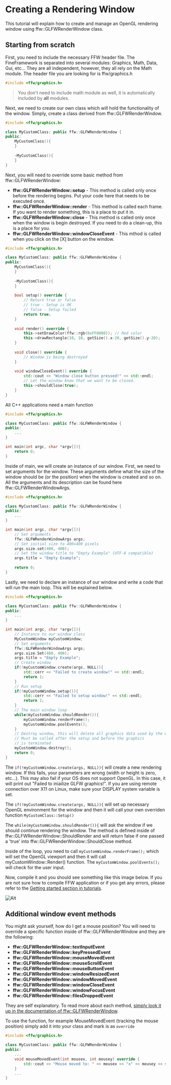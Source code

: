 # Creating a Rendering Window

This tutorial will explain how to create and manage an OpenGL rendering window using ffw::GLFWRenderWindow class.

## Starting from scratch

First, you need to include the necessary FFW header file. The FineFramework is separated into several modules: Graphics, Math, Data, Gui, etc... They are all independent, however, they all rely on the Math module. The header file you are looking for is ffw/graphics.h

```cpp
#include <ffw/graphics.h>
```

> You don't need to include math module as well, it is automatically included by **all** modules.

Next, we need to create our own class which will hold the functionality of the window. Simply, create a class derived from ffw::GLFWRenderWindow.

```cpp
#include <ffw/graphics.h>

class MyCustomClass: public ffw::GLFWRenderWindow {
public:
	MyCustomClass(){
	}
	
	~MyCustomClass(){
	}
}
```

Next, you will need to override some basic method from ffw::GLFWRenderWindow:
* **ffw::GLFWRenderWindow::setup** - This method is called only once before the rendering begins. Put your code here that needs to be executed once.
* **ffw::GLFWRenderWindow::render** - This method is called each frame. If you want to render something, this is a place to put it in.
* **ffw::GLFWRenderWindow::close** - This method is called only once when the window is begin destroyed. If you need to do a clean-up, this is a place for you.
* **ffw::GLFWRenderWindow::windowCloseEvent** - This mthod is called when you click on the [X] button on the window.


```cpp
#include <ffw/graphics.h>

class MyCustomClass: public ffw::GLFWRenderWindow {
public:
	MyCustomClass(){
	}
	
	~MyCustomClass(){
	}
	
	bool setup() override {
		// Return true or false
		// true - Setup is OK
		// false - Setup failed
		return true;
	}
	
	void render() override {
		this->setDrawColor(ffw::rgb(0xFF0000)); // Red color
        this->drawRectangle(10, 10, getSize().x-20, getSize().y-20);
	}
	
	void close() override {
		// Window is being destroyed
	}
	
	void windowCloseEvent() override {
        std::cout << "Window close button pressed!" << std::endl;
		// Let the window know that we want to be closed.
        this->shouldClose(true);
    }
}
```

All C++ applications need a main function

```cpp
#include <ffw/graphics.h>

class MyCustomClass: public ffw::GLFWRenderWindow {
public:
	...
}

int main(int argc, char *argv[]){
	return 0;
}
```

Inside of main, we will create an instance of our window. First, we need to set arguments for the window. These arguments define what the size of the window should be (or the position) when the window is created and so on. All the arguments and its description can be found here ffw::GLFWRenderWindowArgs.

```cpp
#include <ffw/graphics.h>

class MyCustomClass: public ffw::GLFWRenderWindow {
public:
	...
}

int main(int argc, char *argv[]){
	// Set arguments
    ffw::GLFWRenderWindowArgs args;
	// Set initial size to 400x400 pixels
    args.size.set(400, 400);
	// Set the window title to "Empty Example" (UTF-8 compatible)
    args.title = "Empty Example";
	
	return 0;
}
```

Lastly, we need to declare an instance of our window and write a code that will run the main loop. This will be explained below.

```cpp
#include <ffw/graphics.h>

class MyCustomClass: public ffw::GLFWRenderWindow {
public:
	...
}

int main(int argc, char *argv[]){
    // Instance to our window class
    MyCustomWindow myCustomWindow;
    // Set arguments
    ffw::GLFWRenderWindowArgs args;
    args.size.Set(400, 400);
    args.title = "Empty Example";
    // Create window
    if(!myCustomWindow.create(args, NULL)){
        std::cerr << "Failed to create window!" << std::endl;
        return 1;
    }
    // Run setup
    if(!myCustomWindow.setup()){
        std::cerr << "Failed to setup window!" << std::endl;
        return 1;
    }
    // The main window loop
    while(myCustomWindow.shouldRender()){
        myCustomWindow.renderFrame();
        myCustomWindow.poolEvents();
    }
    // Destroy window, this will delete all graphics data used by the window.
    // Must be called after the setup and before the graphics
    // is terminated
    myCustomWindow.destroy();
    return 0;
}
```

The `if(!myCustomWindow.create(args, NULL)){` will create a new rendering window. If this fails, your parameters are wrong (width or height is zero, etc...). This may also fail if your OS does not support OpenGL. In this case, it will print out "Failed to iniailize GLFW graphics!". If you are using remote connection over X11 on Linux, make sure your DISPLAY system variable is set.

The `if(!myCustomWindow.create(args, NULL)){` will set up necessary OpenGL environment for the window and then it will call your own overriden function `MyCustomClass::Setup()` 

The `while(myCustomWindow.shouldRender()){` will ask the window if we should continue rendering the window. The method is defined inside of ffw::GLFWRenderWindow::ShouldRender and will return false if one passed a 'true' into ffw::GLFWRenderWindow::ShouldClose method. 

Inside of the loop, you need to call `myCustomWindow.renderFrame();` which will set the OpenGL viewport and then it will call myCustomWindow::Render() function. The `myCustomWindow.poolEvents();` will check for the user input.

Now, compile it and you should see something like this image below. If you are not sure how to compile FFW application or if you get any errors, please refer to the [Getting started section in tutorials](md_markdown_tutorials.html).

![Alt](tutorial-vs12-05.png)

## Additional window event methods 

You might ask yourself, how do I get a mouse position? You will need to override a specific function inside of ffw::GLFWRenderWindow and they are the following:

* **ffw::GLFWRenderWindow::textInputEvent**
* **ffw::GLFWRenderWindow::keyPressedEvent**
* **ffw::GLFWRenderWindow::mouseMovedEvent**
* **ffw::GLFWRenderWindow::mouseScrollEvent**
* **ffw::GLFWRenderWindow::mouseButtonEvent**
* **ffw::GLFWRenderWindow::windowResizedEvent**
* **ffw::GLFWRenderWindow::windowMovedEvent**
* **ffw::GLFWRenderWindow::windowCloseEvent**
* **ffw::GLFWRenderWindow::windowFocusEvent**
* **ffw::GLFWRenderWindow::filesDroppedEvent**

They are self explanatory. To read more about each method, [simply look it up in the documentation of ffw::GLFWRenderWindow](../doxygen/ffw_GLFWRenderWindow.md).

To use the function, for example MouseMovedEvent (tracking the mouse position) simply add it into your class and mark is as `override`

```cpp
#include <ffw/graphics.h>

class MyCustomClass: public ffw::GLFWRenderWindow {
public:
	...
	void mouseMovedEvent(int mousex, int mousey) override {
        std::cout << "Mouse moved to: " << mousex << "x" << mousey << std::endl;
    }
	...
}
```